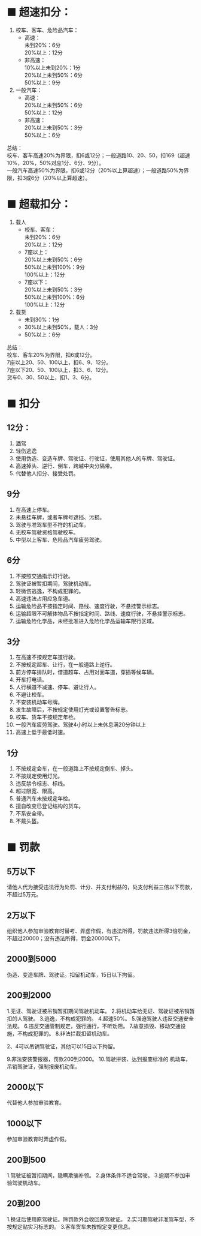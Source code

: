 # ■ 超速扣分：
1. 校车、客车、危险品汽车：
    * 高速：  
        未到20%：6分  
        20%以上：12分
    * 非高速：  
        10%以上未到20%：1分  
        20%以上未到50%：6分  
        50%以上：9分
2. 一般汽车：
    * 高速：  
        20%以上未到50%：6分  
        50%以上：12分
    * 非高速：  
        20%以上未到50%：3分  
        50%以上：6分  

总结：  
校车、客车高速20%为界限，扣6或12分；一般道路10、20、50，扣169（超速10%，20%，50%对应1分、6分、9分）。  
一般汽车高速50%为界限，扣6或12分（20%以上算超速）；一般道路50%为界限，扣3或6分（20%以上算超速）。

# ■ 超载扣分：
1. 载人
    * 校车、客车：  
        未到20%：6分  
        20%以上：12分
    * 7座以上：  
        20%以上未到50%：6分  
        50%以上未到100%：9分  
        100%以上：12分
    * 7座以下：  
        20%以上未到50%：3分  
        50%以上未到100%：6分  
        100%以上：12分
2. 载货
    * 未到30%：1分
    * 30%以上未到50%，载人：3分
    * 50%以上：6分

总结：  
校车、客车20%为界限，扣6或12分。  
7座以上20、50、100以上，扣6、9、12分。  
7座以下20、50、100以上，扣3、6、12分。  
货车0、30、50以上，扣1、3、6分。

# ■ 扣分
## 12分：
1. 酒驾
2. 轻伤逃逸
3. 使用伪造、变造车牌、驾驶证、行驶证，使用其他人的车牌、驾驶证。
4. 高速掉头、逆行、倒车，跨越中央分隔带。
5. 代替他人扣分、接受处罚。

## 9分
1. 在高速上停车。
2. 未悬挂车牌，或者车牌号遮挡、污损。
3. 驾驶与准驾车型不符的机动车。
4. 无校车驾驶资格驾驶校车。
5. 中型以上客车、危险品汽车疲劳驾驶。

## 6分
1. 不按照交通指示灯行驶。
2. 驾驶证被暂扣期间，驾驶机动车。
3. 轻微伤逃逸，不构成犯罪的。
4. 高速违法占用应急车道。
5. 运输危险品不按指定时间、路线、速度行驶，不悬挂警示标志。
6. 运输超限不可解体物品不按指定时间、路线、速度行驶，不悬挂警示标志。
7. 运输危险化学品，未经批准进入危险化学品运输车限行区域。

## 3分
1. 在高速不按规定车道行驶。
2. 不按规定超车、让行，在一般道路上逆行。
3. 前方停车排队时，借道超车、占用对面车道，穿插等候车辆。
4. 开车打电话。
5. 人行横道不减速、停车、避让行人。
6. 不避让校车。
7. 不安装机动车号牌。
8. 发生故障后，不按规定使用灯光或设置警告标志。
9. 校车、货车不按规定年检。
10. 一般汽车疲劳驾驶。驾驶4小时以上未休息满20分钟以上
11. 高速上低于最低时速。

## 1分
1. 不按规定会车，在一般道路上不按规定倒车、掉头。
2. 不按规定使用灯光。
3. 违反禁令标志、标线。
4. 超过限宽、限高。
5. 普通汽车未按规定年检。
6. 擅自改变已登记结构的货车。
7. 不系安全带。
8. 不戴头盔。

# ■ 罚款
## 5万以下
请他人代为接受违法行为处罚、计分、并支付利益的，处支付利益三倍以下罚款，不超过5万元。

## 2万以下
组织他人参加审验教育时替考、弄虚作假，有违法所得，罚款违法所得3倍罚金，不超过20000；没有违法所得，罚金20000以下。

## 2000到5000
伪造、变造车牌、驾驶证。扣留机动车，15日以下拘留。


## 200到2000
1.无证、驾驶证被吊销暂扣期间驾驶机动车。
2.将机动车给无证、驾驶证被吊销暂扣的人驾驶。
3.逃逸，不构成犯罪的。
4.超速50%。
5.强迫驾驶人违反交通安全法规。
6.违反交通管制规定，强行通行，不听劝阻。
7.故意损毁、移动交通设施，不构成犯罪的。
8.非法拦截扣留机动车。

2、4可以吊销驾驶证，其他可以15日以下拘留。

9.非法安装警报器，罚款200到2000。
10.驾驶拼装、达到报废标准的 机动车，吊销驾驶证，强制报废机动车。

## 2000以下
代替他人参加审验教育。

## 1000以下
参加审验教育时弄虚作假。

## 200到500
1.驾驶证被暂扣期间，隐瞒欺骗补领。
2.身体条件不适合驾驶。
3.逾期不参加审验驾驶机动车。

## 20到200
1.换证后使用原驾驶证。除罚款外会收回原驾驶证。
2.实习期驾驶非准驾车型，不按规定贴实习标志的。
3.客车货车未按规定变更信息。